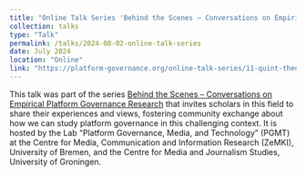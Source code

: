 ```yaml
---
title: "Online Talk Series 'Behind the Scenes – Conversations on Empirical Platform Governance Research'"
collection: talks
type: "Talk"
permalink: /talks/2024-08-02-online-talk-series
date: July 2024
location: "Online"
link: "https://platform-governance.org/online-talk-series/11-quint-theocharis-does-the-community-understand-the-community-guidelines/"
---
```



This talk was part of the series [Behind the Scenes – Conversations on Empirical Platform Governance Research](https://platform-governance.org/online-talk-series/) that invites scholars in this field to share their experiences and views, fostering  community exchange about how we can study platform governance in this challenging context. It is hosted by the Lab “Platform Governance, Media, and Technology” (PGMT) at the Centre for Media, Communication and Information Research (ZeMKI), University of Bremen, and the Centre for Media and Journalism Studies, University of Groningen.
